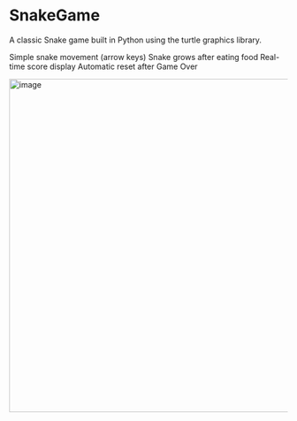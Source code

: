 # SnakeGame
A classic Snake game built in Python using the turtle graphics library.

Simple snake movement (arrow keys)
Snake grows after eating food
Real-time score display
Automatic reset after Game Over

<img width="594" height="603" alt="image" src="https://github.com/user-attachments/assets/24d4c2ab-7e89-4e2a-8467-fc811916c295" />

